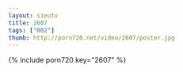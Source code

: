 ```yaml
--- 
layout: sieutv
title: 2607
tags: ["002"]
thumb: http://porn720.net/video/2607/poster.jpg
---
```

{% include porn720 key="2607" %} 
